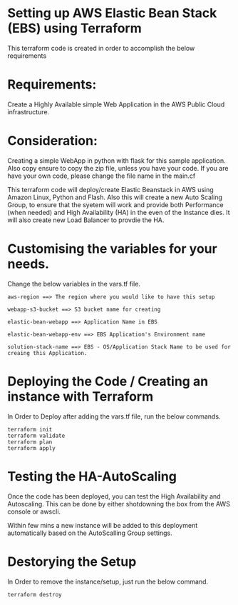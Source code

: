 # Setting up AWS Elastic Bean Stack (EBS) using Terraform

This terraform code is created in order to accomplish the below requirements

# Requirements:

Create a Highly Available simple Web Application in the AWS Public Cloud infrastructure. 

# Consideration:

Creating a simple WebApp in python with flask for this sample application.
Also copy ensure to copy the zip file, unless you have your code. If you are have your own code, please change the file name in the main.cf

This terraform code will deploy/create Elastic Beanstack in AWS using Amazon Linux, Python and Flash. Also this will create a new Auto Scaling Group, to ensure that the syetem will work and provide both Performance (when needed) and High Availability (HA) in the even of the Instance dies. It will also create new Load Balancer to provdie the HA.

# Customising the variables for your needs.

Change the below variables in the vars.tf file.

```
aws-region ==> The region where you would like to have this setup

webapp-s3-bucket ==> S3 bucket name for creating

elastic-bean-webapp ==> Application Name in EBS

elastic-bean-webapp-env ==> EBS Application's Environment name

solution-stack-name ==> EBS - OS/Application Stack Name to be used for creaing this Application.
```

# Deploying the Code / Creating an instance with Terraform
In Order to Deploy after adding the vars.tf file, run the below commands.
```
terraform init
terraform validate
terraform plan
terraform apply
```
# Testing the HA-AutoScaling

Once the code has been deployed, you can test the High Availability and Autoscaling. 
This can be done by either shotdowning the box from the AWS console or awscli. 

Within few mins a new instance will be added to this deployment automatically based on the AutoScalling Group settings.

# Destorying the Setup
In Order to remove the instance/setup, just run the below command.

```
terraform destroy
```
